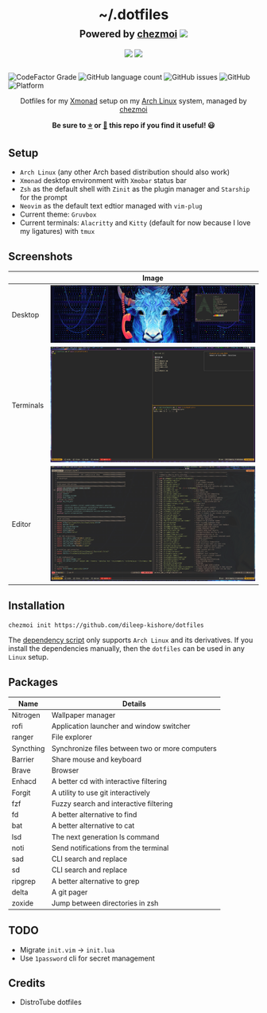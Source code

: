 <h1 align="center">
    <a name="top" title="dotfiles">
        ~/.dotfiles
    </a>
    <br/>
    <sup>
        <sub>Powered by <a href="https://www.chezmoi.io/">chezmoi</a> <img src="https://raw.githubusercontent.com/twpayne/chezmoi/master/logo-144px.svg"> </sub>
        <br/>
        <sub>
            <img src="https://forthebadge.com/images/badges/made-with-crayons.svg">
            <img src="https://forthebadge.com/images/badges/built-with-science.svg">
        </sub>
    </sup>
</h1>

![CodeFactor Grade](https://img.shields.io/codefactor/grade/github/dileep-kishore/dotfiles/main?style=flat-square)
![GitHub language count](https://img.shields.io/github/languages/count/dileep-kishore/dotfiles?style=flat-square)
![GitHub issues](https://img.shields.io/github/issues/dileep-kishore/dotfiles?style=flat-square)
![GitHub](https://img.shields.io/github/license/dileep-kishore/dotfiles?style=flat-square)
![Platform](https://img.shields.io/badge/platform-Arch%20Linux-blue?style=flat-square)

<div align="center">
    Dotfiles for my <a href="(https://xmonad.org/)">Xmonad</a> setup on my <a href="https://archlinux.org">Arch Linux</a> system, managed by <a href="https://github.com/twpayne/chezmoi">chezmoi</a>
    <p><strong>Be sure to <a href="#" title="star">⭐️</a> or <a href="#" title="fork">🔱</a> this repo if you find it useful! 😃</strong></p>
</div>

## Setup

-   `Arch Linux` (any other Arch based distribution should also work)
-   `Xmonad` desktop environment with `Xmobar` status bar
-   `Zsh` as the default shell with `Zinit` as the plugin manager and `Starship` for the prompt
-   `Neovim` as the default text edtior managed with `vim-plug`
-   Current theme: `Gruvbox`
-   Current terminals: `Alacritty` and `Kitty` (default for now because I love my ligatures) with `tmux`

## Screenshots

|           | Image                     |
| --------- | ------------------------- |
| Desktop   | ![](assets/desktop.png)   |
| Terminals | ![](assets/terminals.png) |
| Editor    | ![](assets/editor.png)    |

## Installation

```sh
chezmoi init https://github.com/dileep-kishore/dotfiles
```

The [dependency script](run_once_install-packages.sh) only supports `Arch Linux` and its derivatives.
If you install the dependencies manually, then the `dotfiles` can be used in any `Linux` setup.

## Packages

| Name      | Details                                         |
| --------- | ----------------------------------------------- |
| Nitrogen  | Wallpaper manager                               |
| rofi      | Application launcher and window switcher        |
| ranger    | File explorer                                   |
| Syncthing | Synchronize files between two or more computers |
| Barrier   | Share mouse and keyboard                        |
| Brave     | Browser                                         |
| Enhacd    | A better cd with interactive filtering          |
| Forgit    | A utility to use git interactively              |
| fzf       | Fuzzy search and interactive filtering          |
| fd        | A better alternative to find                    |
| bat       | A better alternative to cat                     |
| lsd       | The next generation ls command                  |
| noti      | Send notifications from the terminal            |
| sad       | CLI search and replace                          |
| sd        | CLI search and replace                          |
| ripgrep   | A better alternative to grep                    |
| delta     | A git pager                                     |
| zoxide    | Jump between directories in zsh                 |

## TODO

-   Migrate `init.vim` -> `init.lua`
-   Use `1password` cli for secret management

## Credits

-   DistroTube dotfiles
